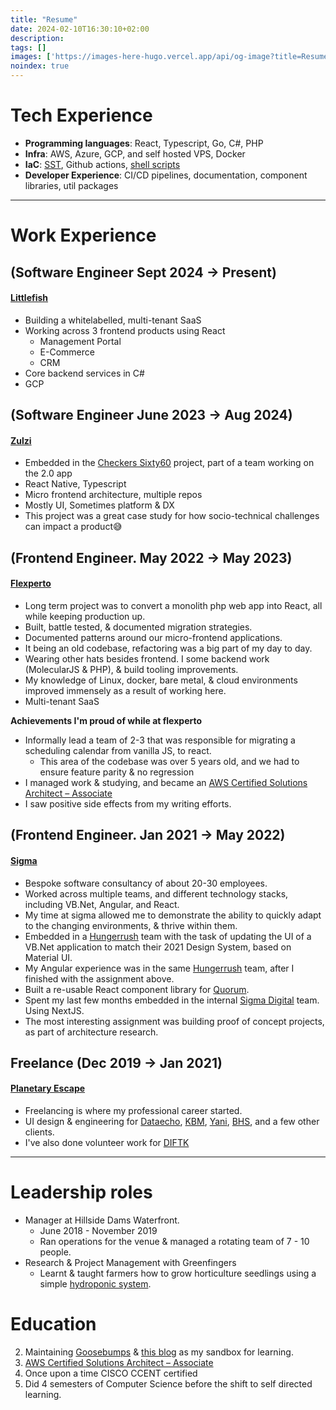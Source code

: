 ```yaml
---
title: "Resume"
date: 2024-02-10T16:30:10+02:00
description: 
tags: []
images: ['https://images-here-hugo.vercel.app/api/og-image?title=Resume']
noindex: true
---
```


# Tech Experience
- **Programming languages**: React, Typescript, Go, C#, PHP
- **Infra**: AWS, Azure, GCP, and self hosted VPS, Docker
- **IaC**: [SST](https://sst.dev/), Github actions, [shell scripts](https://www.guidefari.com/tags/bash/)
- **Developer Experience**: CI/CD pipelines, documentation, component libraries, util packages

---

# Work Experience

## (Software Engineer Sept 2024 -> Present)
#### [Littlefish](https://littlefishapp.com/)

- Building a whitelabelled, multi-tenant SaaS
- Working across 3 frontend products using React
  - Management Portal
  - E-Commerce
  - CRM
- Core backend services in C#
- GCP

## (Software Engineer June 2023 -> Aug 2024)
#### [Zulzi](https://zulzi.com/landing)
- Embedded in the [Checkers Sixty60](https://www.sixty60.co.za/) project, part of a team working on the 2.0 app
- React Native, Typescript
- Micro frontend architecture, multiple repos
- Mostly UI, Sometimes platform & DX
- This project was a great case study for how socio-technical challenges can impact a product😅

## (Frontend Engineer. May 2022 -> May 2023)
#### [Flexperto](https://flexperto.com/en/)
- Long term project was to convert a monolith php web app into React, all while keeping production up.
- Built, battle tested, & documented migration strategies.
- Documented patterns around our micro-frontend applications.
- It being an old codebase, refactoring was a big part of my day to day.
- Wearing other hats besides frontend. I some backend work (MolecularJS & PHP), & build tooling improvements.
- My knowledge of Linux, docker, bare metal, & cloud environments improved immensely as a result of working here.
- Multi-tenant SaaS

**Achievements I'm proud of while at flexperto**
- Informally lead a team of 2-3 that was responsible for migrating a scheduling calendar from vanilla JS, to react.
  - This area of the codebase was over 5 years old, and we had to ensure feature parity & no regression
- I managed work & studying, and became an [AWS Certified Solutions Architect – Associate](https://www.credly.com/badges/9342a916-83b2-489e-969a-aa43af8a0c77/public_url)
- I saw positive side effects from my writing efforts.

## (Frontend Engineer. Jan 2021 -> May 2022)
#### [Sigma](https://sigmadigital.io/)
- Bespoke software consultancy of about 20-30 employees.
- Worked across multiple teams, and different technology stacks, including VB.Net, Angular, and React.
- My time at sigma allowed me to demonstrate the ability to quickly adapt to the changing environments, & thrive within them.
- Embedded in a [Hungerrush](http://hungerrush.com/) team with the task of updating the UI of a VB.Net application to match their 2021 Design System, based on Material UI.
- My Angular experience was in the same [Hungerrush](http://hungerrush.com/) team, after I finished with the assignment above.
- Built a re-usable React component library for [Quorum](https://www.quorumsoftware.com/products).
- Spent my last few months embedded in the internal [Sigma Digital](https://sigmadigital.io) team. Using NextJS.
- The most interesting assignment was building proof of concept projects, as part of architecture research.

## Freelance (Dec 2019 -> Jan 2021)
#### [Planetary Escape](http://planetaryescape.xyz)
- Freelancing is where my professional career started.
- UI design & engineering for [Dataecho](https://www.dataecho.org/), [KBM](https://www.facebook.com/kbm.agency/), [Yani](https://www.figma.com/file/iTbQbo5SBvvMQQ5Y8Co176/Yani-Clean?type=design&node-id=0%3A1&mode=design&t=jmJI1Jp5abAHCz0U-1), [BHS](https://bts-stoic-davinci.netlify.app/), and a few other clients.
- I've also done volunteer work for [DIFTK](https://www.doit4thekidz.org/)

---

# Leadership roles
- Manager at Hillside Dams Waterfront.
  - June 2018 - November 2019
  - Ran operations for the venue & managed a rotating team of 7 - 10 people.
- Research & Project Management with Greenfingers
  - Learnt & taught farmers how to grow horticulture seedlings using a simple [hydroponic system](https://foodrevolution.org/blog/hydroponics/).

# Education
2. Maintaining [Goosebumps](https://github.com/guidefari/nextgoose/) & [this blog](https://github.com/guidefari/here_hugo) as my sandbox for learning.
3. [AWS Certified Solutions Architect – Associate](https://www.credly.com/badges/9342a916-83b2-489e-969a-aa43af8a0c77/public_url)
4. Once upon a time CISCO CCENT certified
5. Did 4 semesters of Computer Science before the shift to self directed learning.
